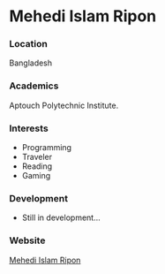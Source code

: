 # Mehedi Islam Ripon

### Location

Bangladesh

### Academics

Aptouch Polytechnic Institute.

### Interests

-  Programming
-  Traveler
-  Reading
-  Gaming

### Development

-  Still in development...

### Website

[Mehedi Islam Ripon](https://github.com/MehedilslamRipon)
